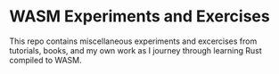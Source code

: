 # WASM Experiments and Exercises

This repo contains miscellaneous experiments and excercises from tutorials, books, and my own
work as I journey through learning Rust compiled to WASM.
